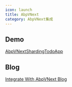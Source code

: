 ```yaml
---
icon: launch
title: AbpVNext
category: AbpVNext集成
---
```



## Demo
[AbpVNextShardingTodoApp](https://github.com/xuejmnet/AbpVNextShardingTodoApp)

## Blog
[Integrate With AbpVNext Blog](https://www.cnblogs.com/xuejiaming/p/15449819.html)